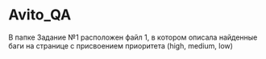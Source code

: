 # Avito_QA

В папке Задание №1 расположен файл 1, в котором описала найденные баги на странице с присвоением приоритета (high, medium, low)
